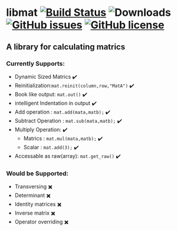 # libmat [![Build Status](https://travis-ci.org/ahmubashshir/libmat.svg?branch=master)](https://travis-ci.org/ahmubashshir/libmat) ![Downloads](https://img.shields.io/github/downloads/ahmubashshir/libmat/total.svg?longCache=true&style=plastic&link=https://github.com/ahmubashshir/libmat/archive/master.zip&link=https://github.com/ahmubashshir/libmat/releases) [![GitHub issues](https://img.shields.io/github/issues/ahmubashshir/libmat.svg)](https://github.com/ahmubashshir/libmat/issues)  [![GitHub license](https://img.shields.io/github/license/ahmubashshir/libmat.svg)](https://github.com/ahmubashshir/libmat/blob/master/LICENSE)
## A library for calculating matrics

### Currently Supports:
- Dynamic Sized Matrics     :heavy_check_mark:
- Reinitialization:`mat.reinit(column,row,"MatA")`    :heavy_check_mark:
- Book like output: `mat.out()`     :heavy_check_mark:
- intelligent Indentation in output     :heavy_check_mark:
- Add operation : `mat.add(mata,matb);`     :heavy_check_mark:
- Subtract Operation : `mat.sub(mata,matb);`     :heavy_check_mark:
- Multiply Operation:     :heavy_check_mark:
   *  Matrics : `mat.mul(mata,matb);`     :heavy_check_mark:
   *  Scalar  : `mat.add(3);`     :heavy_check_mark:
- Accessable as raw(array): `mat.get_raw()`     :heavy_check_mark:

### Would be Supported:
- Transversing     :heavy_multiplication_x:
- Determinant     :heavy_multiplication_x:
- Identity matrices     :heavy_multiplication_x:
- Inverse matrix     :heavy_multiplication_x:
- Operator overriding     :heavy_multiplication_x:
